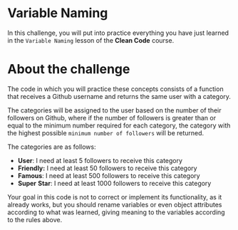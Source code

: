 # Variable Naming

In this challenge, you will put into practice everything you have just learned in the `Variable Naming` lesson of the **Clean Code** course.

# About the challenge

The code in which you will practice these concepts consists of a function that receives a Github username and returns the same user with a category.

The categories will be assigned to the user based on the number of their followers on Github, where if the number of followers is greater than or equal to the minimum number required for each category, the category with the highest possible `minimum number of followers` will be returned.

The categories are as follows:

- **User**: I need at least 5 followers to receive this category
- **Friendly:** I need at least 50 followers to receive this category
- **Famous**: I need at least 500 followers to receive this category
- **Super** **Star**: I need at least 1000 followers to receive this category

Your goal in this code is not to correct or implement its functionality, as it already works, but you should rename variables or even object attributes according to what was learned, giving meaning to the variables according to the rules above.
